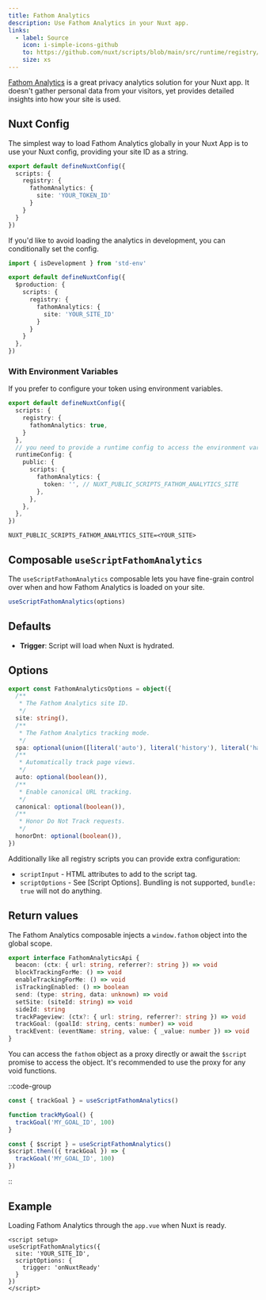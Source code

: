 ```yaml
---
title: Fathom Analytics
description: Use Fathom Analytics in your Nuxt app.
links:
  - label: Source
    icon: i-simple-icons-github
    to: https://github.com/nuxt/scripts/blob/main/src/runtime/registry/fathom-analytics.ts
    size: xs
---
```


[Fathom Analytics](https://usefathom.com/) is a great privacy analytics solution for your Nuxt app. It doesn't gather personal data from your visitors, yet provides detailed insights into how your site is used.

## Nuxt Config

The simplest way to load Fathom Analytics globally in your Nuxt App is to use your Nuxt config, providing your site ID
as a string.

```ts [nuxt.config.ts]
export default defineNuxtConfig({
  scripts: {
    registry: {
      fathomAnalytics: {
        site: 'YOUR_TOKEN_ID'
      }
    }
  }
})
```

If you'd like to avoid loading the analytics in development, you can conditionally set the config.

```ts [nuxt.config.ts]
import { isDevelopment } from 'std-env'

export default defineNuxtConfig({
  $production: {
    scripts: {
      registry: {
        fathomAnalytics: {
          site: 'YOUR_SITE_ID'
        }
      }
    }
  },
})
```

### With Environment Variables

If you prefer to configure your token using environment variables.

```ts [nuxt.config.ts]
export default defineNuxtConfig({
  scripts: {
    registry: {
      fathomAnalytics: true,
    }
  },
  // you need to provide a runtime config to access the environment variables
  runtimeConfig: {
    public: {
      scripts: {
        fathomAnalytics: {
          token: '', // NUXT_PUBLIC_SCRIPTS_FATHOM_ANALYTICS_SITE
        },
      },
    },
  },
})
```

```text [.env]
NUXT_PUBLIC_SCRIPTS_FATHOM_ANALYTICS_SITE=<YOUR_SITE>
```

## Composable `useScriptFathomAnalytics`

The `useScriptFathomAnalytics` composable lets you have fine-grain control over when and how Fathom Analytics is loaded on your site.

```ts
useScriptFathomAnalytics(options)
```

## Defaults

- **Trigger**: Script will load when Nuxt is hydrated.

## Options

```ts
export const FathomAnalyticsOptions = object({
  /**
   * The Fathom Analytics site ID.
   */
  site: string(),
  /**
   * The Fathom Analytics tracking mode.
   */
  spa: optional(union([literal('auto'), literal('history'), literal('hash')])),
  /**
   * Automatically track page views.
   */
  auto: optional(boolean()),
  /**
   * Enable canonical URL tracking.
   */
  canonical: optional(boolean()),
  /**
   * Honor Do Not Track requests.
   */
  honorDnt: optional(boolean()),
})
```

Additionally like all registry scripts you can provide extra configuration:

- `scriptInput` - HTML attributes to add to the script tag.
- `scriptOptions` - See [Script Options]. Bundling is not supported, `bundle: true` will not do anything.

## Return values

The Fathom Analytics composable injects a `window.fathom` object into the global scope.

```ts
export interface FathomAnalyticsApi {
  beacon: (ctx: { url: string, referrer?: string }) => void
  blockTrackingForMe: () => void
  enableTrackingForMe: () => void
  isTrackingEnabled: () => boolean
  send: (type: string, data: unknown) => void
  setSite: (siteId: string) => void
  sideId: string
  trackPageview: (ctx?: { url: string, referrer?: string }) => void
  trackGoal: (goalId: string, cents: number) => void
  trackEvent: (eventName: string, value: { _value: number }) => void
}
```

You can access the `fathom` object as a proxy directly or await the `$script` promise to access the object. It's recommended
to use the proxy for any void functions.

::code-group

```ts [Proxy]
const { trackGoal } = useScriptFathomAnalytics()

function trackMyGoal() {
  trackGoal('MY_GOAL_ID', 100)
}
```

```ts [Await Promise]
const { $script } = useScriptFathomAnalytics()
$script.then(({ trackGoal }) => {
  trackGoal('MY_GOAL_ID', 100)
})
```

::

## Example

Loading Fathom Analytics through the `app.vue` when Nuxt is ready.

```vue [app.vue]
<script setup>
useScriptFathomAnalytics({
  site: 'YOUR_SITE_ID',
  scriptOptions: {
    trigger: 'onNuxtReady'
  }
})
</script>
```
